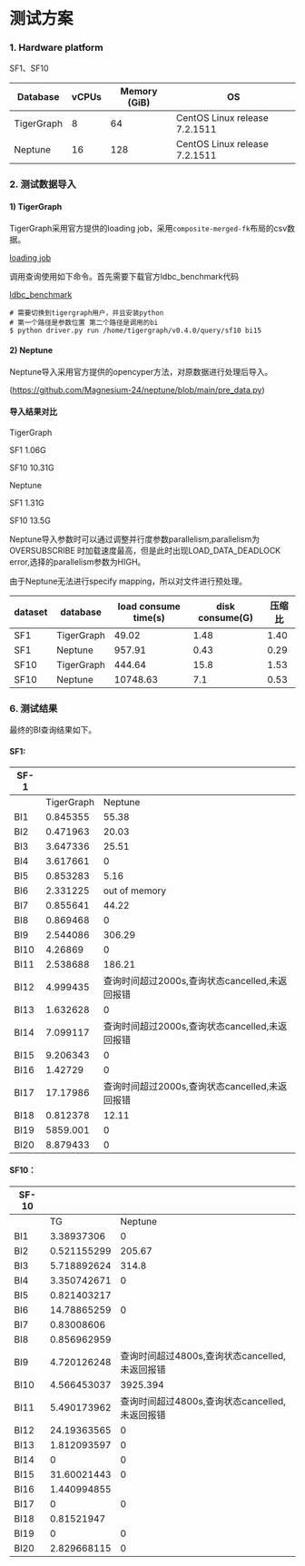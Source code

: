 # 测试方案



### 1. Hardware platform  

SF1、SF10

| Database   | vCPUs | Memory (GiB) | OS                            |
| ---------- | ----- | ------------ | ----------------------------- |
| TigerGraph | 8     | 64           | CentOS Linux release 7.2.1511 |
| Neptune    | 16    | 128          | CentOS Linux release 7.2.1511 |






### 2. 测试数据导入

#### 1) TigerGraph

TigerGraph采用官方提供的loading job，采用`composite-merged-fk`布局的csv数据。

[loading job](https://github.com/tigergraph/ecosys/tree/ldbc/ldbc_benchmark/tigergraph/v0.4.0)

调用查询使用如下命令。首先需要下载官方ldbc_benchmark代码

[ldbc_benchmark](https://github.com/tigergraph/ecosys/tree/ldbc/ldbc_benchmark/tigergraph/v0.4.0)

```shell
# 需要切换到tigergraph用户，并且安装python
# 第一个路径是参数位置 第二个路径是调用的bi
$ python driver.py run /home/tigergraph/v0.4.0/query/sf10 bi15
```



#### 2) Neptune

Neptune导入采用官方提供的opencyper方法，对原数据进行处理后导入。

(https://github.com/Magnesium-24/neptune/blob/main/pre_data.py)





#### 导入结果对比

TigerGraph

SF1 1.06G

SF10  10.31G

Neptune

SF1 1.31G

SF10 13.5G

Neptune导入参数时可以通过调整并行度参数parallelism,parallelism为OVERSUBSCRIBE 时加载速度最高，但是此时出现LOAD_DATA_DEADLOCK error,选择的parallelism参数为HIGH。

由于Neptune无法进行specify mapping，所以对文件进行预处理。


| dataset | database   | load consume time(s) | disk consume(G) | 压缩比 |
| ------- | ---------- | -------------------- | --------------- | ------ |
| SF1     | TigerGraph | 49.02                | 1.48            | 1.40   |
| SF1     | Neptune    | 957.91               | 0.43            | 0.29   |
| SF10    | TigerGraph | 444.64               | 15.8            | 1.53   |
| SF10    | Neptune    | 10748.63             | 7.1             | 0.53   |




### 6. 测试结果

最终的BI查询结果如下。

#### SF1:



| SF-1 |            |          | 
| ---- | ---------- | -------- | 
|      | TigerGraph | Neptune  | 
| BI1  | 0.845355   | 55.38    | 
| BI2  | 0.471963   | 20.03    | 
| BI3  | 3.647336   | 25.51    | 
| BI4  | 3.617661   | 0        | 
| BI5  | 0.853283   | 5.16     | 
| BI6  | 2.331225   | out of memory  | 
| BI7  | 0.855641   | 44.22   | 
| BI8  | 0.869468   | 0   | 
| BI9  | 2.544086   | 306.29       | 
| BI10 | 4.26869    | 0   | 
| BI11 | 2.538688   | 186.21   | 
| BI12 | 4.999435   | 查询时间超过2000s,查询状态cancelled,未返回报错 | 
| BI13 | 1.632628   | 0        | 
| BI14 | 7.099117   | 查询时间超过2000s,查询状态cancelled,未返回报错 | 
| BI15 | 9.206343   | 0        | 
| BI16 | 1.42729    | 0    | 
| BI17 | 17.17986   | 查询时间超过2000s,查询状态cancelled,未返回报错  | 
| BI18 | 0.812378   | 12.11   | 
| BI19 | 5859.001   | 0        | 
| BI20 | 8.879433   | 0        | 



#### SF10：

| SF-10 |             |          | 
| ----- | ----------- | -------- |
|       | TG          | Neptune    |
| BI1   | 3.38937306  | 0        |
| BI2   | 0.521155299 |205.67  |
| BI3   | 5.718892624 |314.8   |
| BI4   | 3.350742671 | 0        |
| BI5   | 0.821403217 |   |
| BI6   | 14.78865259 | 0        |
| BI7   | 0.83008606  | |
| BI8   | 0.856962959 |  |
| BI9   | 4.720126248 | 查询时间超过4800s,查询状态cancelled,未返回报错        | 
| BI10  | 4.566453037 | 3925.394 | 
| BI11  | 5.490173962 | 查询时间超过4800s,查询状态cancelled,未返回报错 | 
| BI12  | 24.19363565 | 0        | 
| BI13  | 1.812093597 | 0        |
| BI14  | 0           | 0        |
| BI15  | 31.60021443 | 0        |
| BI16  | 1.440994855 |    |
| BI17  | 0           | 0        |
| BI18  | 0.81521947  |   |
| BI19  | 0           | 0        | 
| BI20  | 2.829668115 | 0        | 



